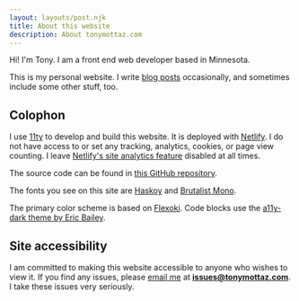 ```yaml
---
layout: layouts/post.njk
title: About this website
description: About tonymottaz.com
---
```


Hi! I'm Tony. I am a front end web developer based in Minnesota.

This is my personal website. I write [blog posts](/blog) occasionally, and sometimes include some
other stuff, too.

## Colophon

I use [11ty](https://www.11ty.dev/) to develop and build this website. It is deployed with [Netlify](https://www.netlify.com/). I do not have access to or set any tracking, analytics, cookies, or page view counting. I leave [Netlify's site analytics feature](https://docs.netlify.com/monitor-sites/site-analytics/) disabled at all times.

The source code can be found in [this GitHub repository](https://github.com/awmottaz/tonymottaz.com).

The fonts you see on this site are [Haskoy](https://haskoy.ertekinn.com) and [Brutalist Mono](https://github.com/BRUTALISM/Brutalist).

The primary color scheme is based on [Flexoki](https://stephango.com/flexoki). Code blocks use the [a11y-dark theme by Eric Bailey](https://github.com/ericwbailey/a11y-syntax-highlighting).

## Site accessibility

I am committed to making this website accessible to anyone who wishes to view it. If you find any issues, please [email me](mailto:issues@tonymottaz.com) at **issues@tonymottaz.com**. I take these issues very seriously.
